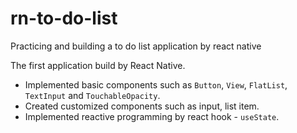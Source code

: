 # rn-to-do-list
Practicing and building a to do list application by react native

The first application build by React Native.

- Implemented basic components such as `Button`, `View`, `FlatList`, `TextInput` and `TouchableOpacity`.
- Created customized components such as input, list item.
- Implemented reactive programming by react hook - `useState`.
